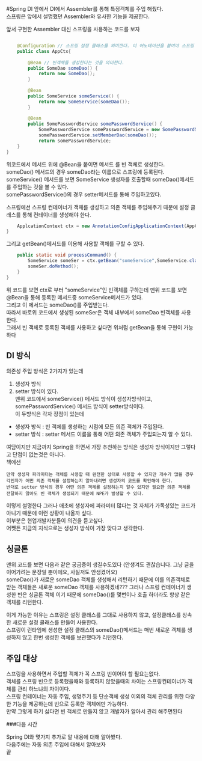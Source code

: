 #Spring DI
앞에서 DI에서 Assembler를 통해 특정객체를 주입 해줬다.  
스프링은 앞에서 설명했던 Assembler와 유사한 기능을 제공한다.  

앞서 구현한 Assembler 대신 스프링을 사용하는 코드를 보자
```java

    @Configuration // 스프링 설정 클래스를 의미한다. 이 어노테이션을 붙여야 스프링 설정 클래스로 사용할 수 있다.
    public class AppCtx{
        
        @Bean // 빈객체를 생성한다는 것을 의미한다. 
        public SomeDao someDao() {
            return new SomeDao();
        }
        
        @Bean
        public SomeService someService() {
            return new SomeService(someDao());
        }   
        
        @Bean
        public SomePasswordService somePasswordService() {
            SomePasswordService somePasswordService = new SomePasswordService();
            somePasswordService.setMemberDao(someDao());
            return somePasswordService;
    }
}   
```

위코드에서 메서드 위에 @Bean을 붙이면 메서드 를 빈 객체로 생성한다.  
someDao() 메서드의 경우 someDao라는 이름으로 스프링에 등록된다.  
someService() 메서드를 보면 SomeService 생성자를 호출할때 someDao()메서드를 주입하는 것을 볼 수 있다.  
somePasswordService()의 경우 setter메서드를 통해 주입하고있다.  

스프링에선 스프링 컨테이너가 객체를 생성하고 의존 객체를 주입해주기 때문에 설정 클래스를 통해 컨테이너를 생성해야 한다.  
```java
    ApplcationContext ctx = new AnnotationConfigApplicationContext(AppCtx.class);
}   
```
그리고 getBean()메서드를 이용해 사용할 객체를 구할 수 있다.  
```java
    public static void processCommand() {
        SomeService someSer = ctx.getBean("someService",SomeService.class );
        someSer.doMethod();
    }
}   
```
위 코드를 보면 ctx로 부터 "someService"인 빈객체를 구하는데 맨위 코드를 보면 @Bean을 통해 등록한 메서드중 someService메서드가 있다.  
그리고 이 메서드는 someDao()를 주입받는다.  
따라서 바로위 코드에서 생성된 someSer은 객체 내부에서 someDao 빈객체를 사용한다.  
그래서 빈 객체로 등록된 객체를 사용하고 싶다면 위처럼 getBean을 통해 구현이 가능하다 

## DI 방식
의존성 주입 방식은 2가지가 있는데 
1. 생성자 방식
2. setter 방식이 있다.  
맨위 코드에서 someService() 메서드 방식이 생성자방식이고, somePasswordService() 메서드 방식이 setter방식이다.  
이 두방식은 각자 장점이 있는데  
- 생성자 방식 : 빈 객체를 생성하는 시점에 모든 의존 객체가 주입된다.  
- setter 방식 : setter 메서드 이름을 통해 어떤 의존 객체가 주입되는지 알 수 있다.  

여담이지만 지금까지 Spring을 하면서 가장 추천하는 방식은 생성자 방식이지만 그렇다고 단점이 없는것은 아니다.  
책에선  
```
만약 생성자 파라미터는 객체를 사용할 때 완전한 상태로 사용할 수 있지만 개수가 많을 경우 각인자가 어떤 의존 객체를 설정하는지 알아내려면 생성자의 코드를 확인해야 한다.  
반대로 setter 방식의 경우 어떤 의존 객체를 설정하는지 알수 있지만 필요한 의존 객체를 전달하지 않아도 빈 객체가 생성되기 때문에 NPE가 발생할 수 있다.  
```

이렇게 설명한다 그러나 애초에 생성자에 파라미터 많다는 것 자체가 가독성있는 코드가 아니기 때문에 이런 상황이 나올까 싶다.  
이부분은 현업개발자분들이 의견을 듣고싶다.  
어쨋든 지금의 지식으로는 생성자 방식이 가장 맞다고 생각한다.  

## 싱글톤
맨위 코드를 보면 다음과 같은 궁금증이 생길수도있다 (안생겨도 괜찮습니다. 그냥 글을 이어가려는 문장일 뿐이에요, 사실저도 안생겼어요)  
someDao()가 새로운 someDao 객체를 생성해서 리턴하기 때문에 이를 의존객체로 받는 객체들은 새로운 someDao 객체를 사용하겠네???
그러나 스프링 컨테이너가 생성한 빈은 싱글톤 객체 이기 때문에 someDao()를 몇번이나 호출 하더라도 항상 같은 객체를 리턴한다.  

이게 가능한 이유는 스프링은 설정 클래스를 그대로 사용하지 않고, 설정클래스를 상속한 새로운 설정 클래스를 만들어 사용한다.  
스프링이 런타임에 생성한 설정 클래스의 someDao()메서드는 매번 새로운 객체를 생성하지 않고 한번 생성한 객체를 보관했다가 리턴한다.  

## 주입 대상 
스프링을 사용하면서 주입할 객체가 꼭 스프링 빈이어야 할 필요는없다.  
객체를 스프링 빈으로 등록했을때와 등록하지 않았을때의 차이는 스프링컨테이너가 객체를 관리 하느냐의 차이이다.  
스프링 컨테이너는 자동 주입, 생명주기 등 단순객체 생성 이외의 객체 관리를 위한 다양한 기능을 제공하는데 빈으로 등록한 객체에만 가능하다.  
만약 그렇게 하기 싫다면 빈 객체로 만들지 않고 개발자가 알아서 관리 해주면된다  

###다음 시간

Spring DI와 몇가지 추가로 알 내용에 대해 알아봤다.  
다음주에는 자동 의존 주입에 대해서 알아보자  
끝